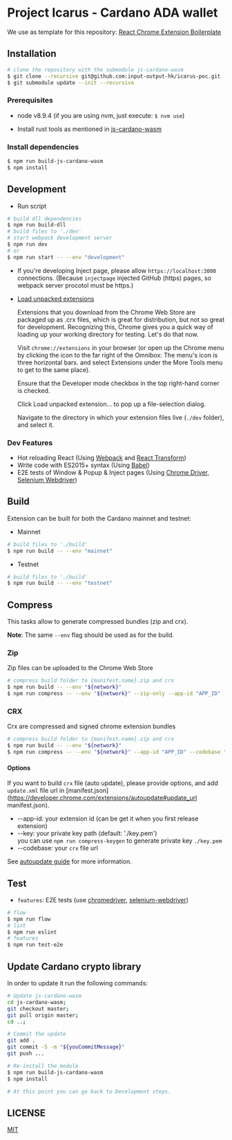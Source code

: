 # Project Icarus - Cardano ADA wallet
  
  We use as template for this repository: [React Chrome Extension Boilerplate](https://github.com/jhen0409/react-chrome-extension-boilerplate)

## Installation

```bash
# clone the repository with the submodule js-cardano-wasm
$ git clone --recursive git@github.com:input-output-hk/icarus-poc.git
$ git submodule update --init --recursive
```

### Prerequisites

- node v8.9.4 (if you are using nvm, just execute: `$ nvm use`)

- Install rust tools as mentioned in [js-cardano-wasm](https://github.com/input-output-hk/js-cardano-wasm#installation)

### Install dependencies

```bash
$ npm run build-js-cardano-wasm 
$ npm install
```

## Development

* Run script
```bash
# build dll dependencies
$ npm run build-dll
# build files to './dev'
# start webpack development server
$ npm run dev
# or
$ npm run start -- --env "development"
```
* If you're developing Inject page, please allow `https://localhost:3000` connections. (Because `injectpage` injected GitHub (https) pages, so webpack server procotol must be https.)
* [Load unpacked extensions](https://developer.chrome.com/extensions/getstarted#unpacked) 

  Extensions that you download from the Chrome Web Store are packaged up as .crx files, which is great for distribution, but not so great for development. Recognizing this, Chrome gives you a quick way of loading up your working directory for testing. Let's do that now.

  Visit `chrome://extensions` in your browser (or open up the Chrome menu by clicking the icon to the far right of the Omnibox:  The menu's icon is three horizontal bars. and select Extensions under the More Tools menu to get to the same place).

  Ensure that the Developer mode checkbox in the top right-hand corner is checked.

  Click Load unpacked extension… to pop up a file-selection dialog.

  Navigate to the directory in which your extension files live (`./dev` folder), and select it.


### Dev Features

 - Hot reloading React (Using [Webpack](https://github.com/webpack/webpack) and [React Transform](https://github.com/gaearon/react-transform))
 - Write code with ES2015+ syntax (Using [Babel](https://github.com/babel/babel))
 - E2E tests of Window & Popup & Inject pages (Using [Chrome Driver](https://www.npmjs.com/package/chromedriver), [Selenium Webdriver](https://www.npmjs.com/package/selenium-webdriver))


## Build

Extension can be built for both the Cardano mainnet and testnet:

- Mainnet
```bash
# build files to './build'
$ npm run build -- --env "mainnet" 
```

- Testnet
```bash
# build files to './build'
$ npm run build -- --env "testnet" 
```

## Compress

This tasks allow to generate compressed bundles (zip and crx).

**Note**: The same `--env` flag should be used as for the build.

### Zip

Zip files can be uploaded to the Chrome Web Store

```bash
# compress build folder to {manifest.name}.zip and crx
$ npm run build -- --env "${network}"
$ npm run compress -- --env "${network}" --zip-only --app-id "APP_ID" --codebase "https://www.sample.com/dw/project-icarus-extension.crx"
```

### CRX

Crx are compressed and signed chrome extension bundles

```bash
# compress build folder to {manifest.name}.zip and crx
$ npm run build -- --env "${network}"
$ npm run compress -- --env "${network}" --app-id "APP_ID" --codebase "https://www.sample.com/dw/project-icarus-extension.crx" --key ./production-key.pem
```

#### Options

If you want to build `crx` file (auto update), please provide options, and add `update.xml` file url in [manifest.json](https://developer.chrome.com/extensions/autoupdate#update_url manifest.json).

* --app-id: your extension id (can be get it when you first release extension)
* --key: your private key path (default: './key.pem')  
  you can use `npm run compress-keygen` to generate private key `./key.pem`
* --codebase: your `crx` file url

See [autoupdate guide](https://developer.chrome.com/extensions/autoupdate) for more information.

## Test

* `features`: E2E tests (use [chromedriver](https://www.npmjs.com/package/chromedriver), [selenium-webdriver](https://www.npmjs.com/package/selenium-webdriver))

```bash
# flow
$ npm run flow
# lint
$ npm run eslint
# features
$ npm run test-e2e
```

## Update Cardano crypto library

In order to update it run the following commands:

```bash
# Update js-cardano-wasm
cd js-cardano-wasm;
git checkout master;
git pull origin master;
cd ..;

# Commit the update
git add .
git commit -S -m "${youCommitMessage}"
git push ...

# Re-install the module
$ npm run build-js-cardano-wasm 
$ npm install

# At this point you can go back to Development steps. 
```

## LICENSE

[MIT](LICENSE)
